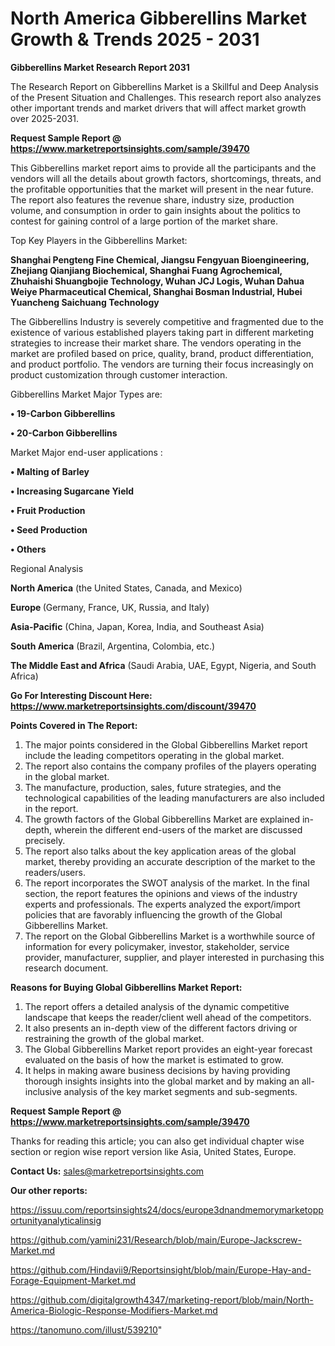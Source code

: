 # North America Gibberellins Market Growth & Trends 2025 - 2031

<strong>Gibberellins Market Research Report 2031</strong>

The Research Report on Gibberellins Market is a Skillful and Deep Analysis of the Present Situation and Challenges. This research report also analyzes other important trends and market drivers that will affect market growth over 2025-2031.

<strong>Request Sample Report @ <a href=https://www.marketreportsinsights.com/sample/39470>https://www.marketreportsinsights.com/sample/39470</a></strong>

This Gibberellins market report aims to provide all the participants and the vendors will all the details about growth factors, shortcomings, threats, and the profitable opportunities that the market will present in the near future. The report also features the revenue share, industry size, production volume, and consumption in order to gain insights about the politics to contest for gaining control of a large portion of the market share.

Top Key Players in the Gibberellins Market:

<strong>Shanghai Pengteng Fine Chemical, Jiangsu Fengyuan Bioengineering, Zhejiang Qianjiang Biochemical, Shanghai Fuang Agrochemical, Zhuhaishi Shuangbojie Technology, Wuhan JCJ Logis, Wuhan Dahua Weiye Pharmaceutical Chemical, Shanghai Bosman Industrial, Hubei Yuancheng Saichuang Technology</strong>

The Gibberellins Industry is severely competitive and fragmented due to the existence of various established players taking part in different marketing strategies to increase their market share. The vendors operating in the market are profiled based on price, quality, brand, product differentiation, and product portfolio. The vendors are turning their focus increasingly on product customization through customer interaction.

Gibberellins Market Major Types are:

<strong>•  19-Carbon Gibberellins

•  20-Carbon Gibberellins</strong>

Market Major end-user applications :

<strong>•  Malting of Barley

•  Increasing Sugarcane Yield

•  Fruit Production

•  Seed Production

•  Others</strong>

Regional Analysis

</u><strong><b>North America</b></strong> (the United States, Canada, and Mexico)

<strong><b>Europe </b></strong>(Germany, France, UK, Russia, and Italy)

<strong><b>Asia-Pacific</b></strong> (China, Japan, Korea, India, and Southeast Asia)

<strong><b>South America</b></strong> (Brazil, Argentina, Colombia, etc.)

<strong><b>The Middle East and Africa</b></strong> (Saudi Arabia, UAE, Egypt, Nigeria, and South Africa)

<strong>Go For Interesting Discount Here: <a href=https://www.marketreportsinsights.com/discount/39470>https://www.marketreportsinsights.com/discount/39470</a></strong>

<strong>Points Covered in The Report:</strong>
<ol>
  <li>The major points considered in the Global Gibberellins Market report include the leading competitors operating in the global market.</li>
  <li>The report also contains the company profiles of the players operating in the global market.</li>
  <li>The manufacture, production, sales, future strategies, and the technological capabilities of the leading manufacturers are also included in the report.</li>
  <li>The growth factors of the Global Gibberellins Market are explained in-depth, wherein the different end-users of the market are discussed precisely.</li>
  <li>The report also talks about the key application areas of the global market, thereby providing an accurate description of the market to the readers/users.</li>
  <li>The report incorporates the SWOT analysis of the market. In the final section, the report features the opinions and views of the industry experts and professionals. The experts analyzed the export/import policies that are favorably influencing the growth of the Global Gibberellins Market.</li>
  <li>The report on the Global Gibberellins Market is a worthwhile source of information for every policymaker, investor, stakeholder, service provider, manufacturer, supplier, and player interested in purchasing this research document.</li>
</ol>
<strong>Reasons for Buying Global Gibberellins Market Report:</strong>

<ol>
  <li>The report offers a detailed analysis of the dynamic competitive landscape that keeps the reader/client well ahead of the competitors.</li>
  <li>It also presents an in-depth view of the different factors driving or restraining the growth of the global market.</li>
  <li>The Global Gibberellins Market report provides an eight-year forecast evaluated on the basis of how the market is estimated to grow.</li>
  <li>It helps in making aware business decisions by having providing thorough insights insights into the global market and by making an all-inclusive analysis of the key market segments and sub-segments.</li>
</ol>
<strong>Request Sample Report @ <a href=https://www.marketreportsinsights.com/sample/39470>https://www.marketreportsinsights.com/sample/39470</a></strong>


Thanks for reading this article; you can also get individual chapter wise section or region wise report version like Asia, United States, Europe.

<strong>Contact Us:</strong>
sales@marketreportsinsights.com

<strong>Our other reports:</strong>

<a href=https://issuu.com/reportsinsights24/docs/europe3dnandmemorymarketopportunityanalyticalinsig>https://issuu.com/reportsinsights24/docs/europe3dnandmemorymarketopportunityanalyticalinsig</a>

<a href=https://github.com/yamini231/Research/blob/main/Europe-Jackscrew-Market.md>https://github.com/yamini231/Research/blob/main/Europe-Jackscrew-Market.md</a>

<a href=https://github.com/Hindavii9/Reportsinsight/blob/main/Europe-Hay-and-Forage-Equipment-Market.md>https://github.com/Hindavii9/Reportsinsight/blob/main/Europe-Hay-and-Forage-Equipment-Market.md</a>

<a href=https://github.com/digitalgrowth4347/marketing-report/blob/main/North-America-Biologic-Response-Modifiers-Market.md>https://github.com/digitalgrowth4347/marketing-report/blob/main/North-America-Biologic-Response-Modifiers-Market.md</a>

<a href=https://tanomuno.com/illust/539210>https://tanomuno.com/illust/539210</a>"
